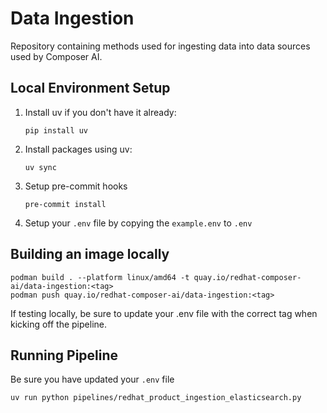 # Data Ingestion

Repository containing methods used for ingesting data into data sources used by Composer AI.

## Local Environment Setup

1. Install uv if you don't have it already:
    ```
    pip install uv
    ```
1. Install packages using uv:
    ```
    uv sync
    ```
1. Setup pre-commit hooks
    ```
    pre-commit install
    ```
1. Setup your `.env` file by copying the `example.env` to `.env`

## Building an image locally

```
podman build . --platform linux/amd64 -t quay.io/redhat-composer-ai/data-ingestion:<tag>
podman push quay.io/redhat-composer-ai/data-ingestion:<tag>
```

If testing locally, be sure to update your .env file with the correct tag when kicking off the pipeline.

## Running Pipeline

Be sure you have updated your `.env` file

```
uv run python pipelines/redhat_product_ingestion_elasticsearch.py
```
